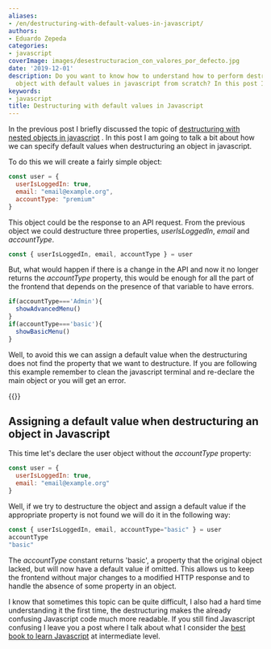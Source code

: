 ```yaml
---
aliases:
- /en/destructuring-with-default-values-in-javascript/
authors:
- Eduardo Zepeda
categories:
- javascript
coverImage: images/desestructuracion_con_valores_por_defecto.jpg
date: '2019-12-01'
description: Do you want to know how to understand how to perform destructuring an
  object with default values in javascript from scratch? In this post I explain how.
keywords:
- javascript
title: Destructuring with default values in Javascript
---
```


In the previous post I briefly discussed the topic of [destructuring with nested objects in javascript](/en/javascript/destructuring-nested-objects-in-javascript/) . In this post I am going to talk a bit about how we can specify default values when destructuring an object in javascript.

To do this we will create a fairly simple object:

```javascript
const user = {
  userIsLoggedIn: true, 
  email: "email@example.org",
  accountType: "premium" 
}
```

This object could be the response to an API request. From the previous object we could destructure three properties, _userIsLoggedIn_, _email_ and _accountType_.

```javascript
const { userIsLoggedIn, email, accountType } = user
```

But, what would happen if there is a change in the API and now it no longer returns the _accountType_ property, this would be enough for all the part of the frontend that depends on the presence of that variable to have errors.

```javascript
if(accountType==='Admin'){
  showAdvancedMenu()
}
if(accountType==='basic'){
  showBasicMenu()
}
```

Well, to avoid this we can assign a default value when the destructuring does not find the property that we want to destructure. If you are following this example remember to clean the javascript terminal and re-declare the main object or you will get an error.

{{<ad>}}

## Assigning a default value when destructuring an object in Javascript

This time let's declare the user object without the _accountType_ property:

```javascript
const user = {
  userIsLoggedIn: true, 
  email: "email@example.org"
}
```

Well, if we try to destructure the object and assign a default value if the appropriate property is not found we will do it in the following way:

```javascript
const { userIsLoggedIn, email, accountType="basic" } = user
accountType
"basic"
```

The _accountType_ constant returns 'basic', a property that the original object lacked, but will now have a default value if omitted. This allows us to keep the frontend without major changes to a modified HTTP response and to handle the absence of some property in an object.

I know that sometimes this topic can be quite difficult, I also had a hard time understanding it the first time, the destructuring makes the already confusing Javascript code much more readable. If you still find Javascript confusing I leave you a post where I talk about what I consider the [best book to learn Javascript](/en/javascript/the-best-book-for-learning-modern-javascript/) at intermediate level.
